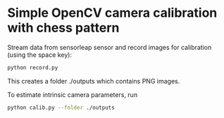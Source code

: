 # Simple OpenCV camera calibration with chess pattern

Stream data from sensorleap sensor and record images for calibration (using the space key):
```bash
python record.py
```

This creates a folder ./outputs which contains PNG images.

To estimate intrinsic camera parameters, run
```bash
python calib.py --folder ./outputs
```



